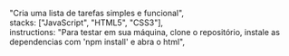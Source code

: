 "Cria uma lista de tarefas simples e funcional",\
stacks: ["JavaScript", "HTML5", "CSS3"],\
instructions: "Para testar em sua máquina, clone o repositório, instale as dependencias com 'npm install' e abra o html",
